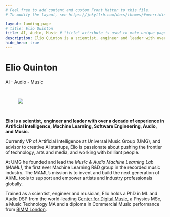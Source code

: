 ```yaml
---
# Feel free to add content and custom Front Matter to this file.
# To modify the layout, see https://jekyllrb.com/docs/themes/#overriding-theme-defaults

layout: landing_page
# title: Elio Quinton
title: AI, Audio, Music # "title" attribute is used to make unique page title (shown in browser tab)
description: Elio Quinton is a scientist, engineer and leader with over a decade of experience in Artificial Intelligence (AI), Machine Learning (ML), Software Engineering, Audio Digital Signal Processing, Music, and the Music Industry 
hide_hero: true
---
```



# Elio Quinton
<!-- # ELIO QUINTON -->

 <!-- <p class="is-size-5">
AI, Audio, Music
</p> -->
 <p class="is-size-5">
AI  -  Audio  -  Music
</p>
 <!-- <p class="is-size-5">
AI - AUDIO - MUSIC
</p> -->

<br>

<div class="level">
  <div class="level-item has-text-centered">
		<figure class="image is-128x128 is-centered">
		<img class="is-rounded" src="{{ '/assets/img/elio.jpg' | prepend: site.baseurl }}">
		</figure>
  </div>
</div>

<br>


**Elio is a scientist, engineer and leader with over a decade of experience in Artificial Intelligence, Machine Learning, Software Engineering, Audio, and Music.**

Currently VP of Artificial Intelligence at Universal Music Group (UMG), and advisor to creative AI startups, Elio is passionate about pushing the frontier of technology, arts and media, and working with brilliant people.

At UMG he founded and lead the _Music & Audio Machine Learning Lab (MAML)_, the first ever Machine Learning R&D group in the recorded music industry. 
The MAML’s mission is to invent and build the next generation of AI/ML tools to support and empower artists and industry professionals globally.

Trained as a scientist, engineer and musician, Elio holds a PhD in ML and Audio DSP from the world-leading [Center for Digital Music](https://c4dm.eecs.qmul.ac.uk), a Physics MSc, a Music Technology MA and a diploma in Commercial Music performance from [BIMM London](https://www.bimm.ac.uk).



